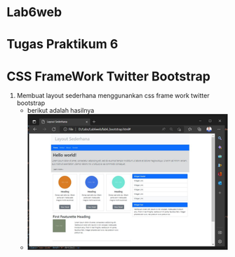 # Lab6web
# Tugas Praktikum 6
# CSS FrameWork Twitter Bootstrap

1. Membuat layout sederhana menggunankan css frame work twitter bootstrap
    * berikut adalah hasilnya
    * ![img 0](Screen/01.JPG)